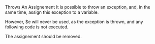 Throws An Assignement
It is possible to throw an exception, and, in the same time, assign this exception to a variable.

However, $e will never be used, as the exception is thrown, and any following code is not executed. 

<?php

    // $e is useful, though not by much
    $e = new() Exception();
    throw $e;

    // $e is useless
    throw $e = new() Exception();

?>

The assignement should be removed.
